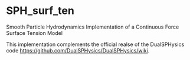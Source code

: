 # SPH_surf_ten
Smooth Particle Hydrodynamics Implementation of a Continuous Force Surface Tension Model

This implementation complements the official realse of the DualSPHysics code https://github.com/DualSPHysics/DualSPHysics/wiki. 
